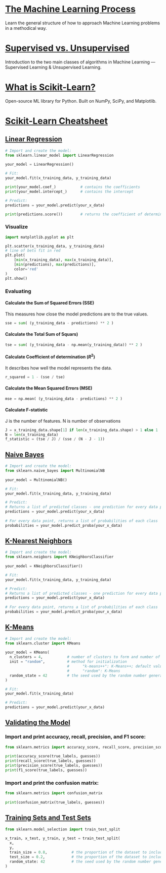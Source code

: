# [The Machine Learning Process](https://www.codecademy.com/paths/machine-learning/tracks/introduction-to-machine-learning-skill-path/modules/introduction-to-machine-learning-skill-path/articles/the-ml-process)
Learn the general structure of how to approach Machine Learning problems in a methodical way.

# [Supervised vs. Unsupervised](https://www.codecademy.com/paths/machine-learning/tracks/introduction-to-machine-learning-skill-path/modules/introduction-to-machine-learning-skill-path/articles/machine-learning-supervised-vs-unsupervised)
Introduction to the two main classes of algorithms in Machine Learning — Supervised Learning & Unsupervised Learning.

# [What is Scikit-Learn?](https://www.codecademy.com/paths/machine-learning/tracks/introduction-to-machine-learning-skill-path/modules/introduction-to-machine-learning-skill-path/articles/scikit-learn)
Open-source ML library for Python. Built on NumPy, SciPy, and Matplotlib.

# [Scikit-Learn Cheatsheet](https://www.codecademy.com/paths/machine-learning/tracks/introduction-to-machine-learning-skill-path/modules/introduction-to-machine-learning-skill-path/articles/scikit-learn-cheatsheet)

## [Linear Regression](https://scikit-learn.org/stable/modules/generated/sklearn.linear_model.LinearRegression.html)

```py
# Import and create the model:
from sklearn.linear_model import LinearRegression
 
your_model = LinearRegression()

# Fit:
your_model.fit(x_training_data, y_training_data)

print(your_model.coef_)           # contains the coefficients
print(your_model.intercept_)      # contains the intercept

# Predict:
predictions = your_model.predict(your_x_data)

print(predictions.score())        # returns the coefficient of determination R²
```

### Visualize
```py
import matplotlib.pyplot as plt

plt.scatter(x_training_data, y_training_data) 
# line of bets fit in red
plt.plot(
    [min(x_training_data), max(x_training_data)],
    [min(predictions), max(predictions)],
    color='red'
)
plt.show()
```

### Evaluating

#### Calculate the Sum of Squared Errors (SSE)

This measures how close the model predictions are to the true values.

```py
sse = sum( (y_training_data - predictions) ** 2 )
```

#### Calculate the Total Sum of Squars)

```py
tse = sum( (y_training_data - np.mean(y_training_data)) ** 2 )
```

#### Calculate Coefficient of determination ($R^2$) 

It describes how well the model represents the data.

```py
r_squared = 1 - (sse / tse)
```

#### Calculate the Mean Squared Errors (MSE)

```py
mse = np.mean( (y_training_data - predictions) ** 2 )
```

#### Calculate F-statistic

J is the number of features.
N is number of observations

```py
J = x_training_data.shape[1] if len(x_training_data.shape) > 1 else 1
N = len(x_training_data)
f_statistic = (tse / J) / (sse / (N - J - 1))
```

## [Naive Bayes](https://scikit-learn.org/stable/modules/generated/sklearn.naive_bayes.MultinomialNB.html#sklearn.naive_bayes.MultinomialNB)
```py
# Import and create the model:
from sklearn.naive_bayes import MultinomialNB
 
your_model = MultinomialNB()

# Fit:
your_model.fit(x_training_data, y_training_data)

# Predict:
# Returns a list of predicted classes - one prediction for every data point
predictions = your_model.predict(your_x_data)
 
# For every data point, returns a list of probabilities of each class
probabilities = your_model.predict_proba(your_x_data)
```

## [K-Nearest Neighbors](https://scikit-learn.org/stable/modules/generated/sklearn.neighbors.KNeighborsClassifier.html#sklearn.neighbors.KNeighborsClassifier)
```py
# Import and create the model:
from sklearn.neigbors import KNeighborsClassifier
 
your_model = KNeighborsClassifier()

# Fit:
your_model.fit(x_training_data, y_training_data)

# Predict:
# Returns a list of predicted classes - one prediction for every data point
predictions = your_model.predict(your_x_data)
 
# For every data point, returns a list of probabilities of each class
probabilities = your_model.predict_proba(your_x_data)
```

## [K-Means](https://scikit-learn.org/stable/modules/generated/sklearn.cluster.KMeans.html)
```py
# Import and create the model:
from sklearn.cluster import KMeans
 
your_model = KMeans(
  n_clusters = 4,           # number of clusters to form and number of centroids to generate
  init = "random",          # method for initialization
                            #      "k-means++": K-Means++; default value
                            #      "random": K-Means
  random_state = 42         # the seed used by the random number generator [optional]
)

# Fit:
your_model.fit(x_training_data)

# Predict:
predictions = your_model.predict(your_x_data)
```

## [Validating the Model](https://scikit-learn.org/stable/modules/classes.html#sklearn-metrics-metrics)

### Import and print accuracy, recall, precision, and F1 score:
```py
from sklearn.metrics import accuracy_score, recall_score, precision_score, f1_score
 
print(accuracy_score(true_labels, guesses))
print(recall_score(true_labels, guesses))
print(precision_score(true_labels, guesses))
print(f1_score(true_labels, guesses))
```

### Import and print the confusion matrix:
```py
from sklearn.metrics import confusion_matrix
 
print(confusion_matrix(true_labels, guesses))
```

## [Training Sets and Test Sets](https://scikit-learn.org/stable/modules/generated/sklearn.model_selection.train_test_split.html)
```py
from sklearn.model_selection import train_test_split
 
x_train, x_test, y_train, y_test = train_test_split(
  x, 
  y, 
  train_size = 0.8,           # the proportion of the dataset to include in the train split
  test_size = 0.2,            # the proportion of the dataset to include in the test split
  random_state: 42            # the seed used by the random number generator [optional]
)
```
